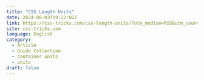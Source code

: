 ```yaml
---
title: "CSS Length Units"
date: 2024-06-03T19:22:02Z
link: https://css-tricks.com/css-length-units/?utm_medium=RSS&utm_source=news.12bit.vn
site: css-tricks.com
language: English
category:
  - Article
  - Guide Collection
  - container units
  - units
draft: false
---
```

